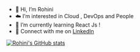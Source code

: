 - 👋 Hi, I’m Rohini
- ☁️ I’m interested in Cloud , DevOps and People 
- 🌱 I’m currently learning React Js !
- :wave: Connect with me on [LinkedIn](https://www.linkedin.com/in/rohini-mohan/)


<!--
rohinimohan14/rohinimohan14 is a ✨ special ✨ repository because its `README.md` (this file) appears on your GitHub profile.
You can click the Preview link to take a look at your changes.
--->
[![Rohini's GitHub stats](https://github-readme-stats.vercel.app/api?username=rohinimohan14&count_private=true)](https://github.com/anuraghazra/github-readme-stats)
